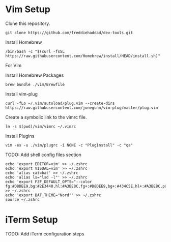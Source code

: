 # Vim Setup

Clone this repository.

```text
git clone https://github.com/freddiehaddad/dev-tools.git
```

Install Homebrew

```text
/bin/bash -c "$(curl -fsSL https://raw.githubusercontent.com/Homebrew/install/HEAD/install.sh)"
```

For Vim

Install Homebrew Packages

```text
brew bundle ./vim/Brewfile
```

Install vim-plug

```text
curl -fLo ~/.vim/autoload/plug.vim --create-dirs https://raw.githubusercontent.com/junegunn/vim-plug/master/plug.vim
```

Create a symbolic link to the vimrc file.

```text
ln -s $(pwd)/vim/vimrc ~/.vimrc
```

Install Plugins

```text
vim -es -u ./vim/plugrc -i NONE -c "PlugInstall" -c "qa"
```

TODO: Add shell config files section

```text
echo 'export EDITOR=vim' >> ~/.zshrc
echo 'export VISUAL=vim' >> ~/.zshrc
echo 'alias cat=bat' >> ~/.zshrc
echo 'alias ls="lsd -l"' >> ~/.zshrc
echo 'export FZF_DEFAULT_OPTS="--color fg:#D8DEE9,bg:#2E3440,hl:#A3BE8C,fg+:#D8DEE9,bg+:#434C5E,hl+:#A3BE8C,pointer:#BF616A,info:#4C566A,spinner:#4C566A,header:#4C566A,prompt:#81A1C1,marker:#EBCB8B"' >> ~/.zshrc
echo 'export BAT_THEME="Nord"' >> ~/.zshrc
source ~/.zshrc
```

# iTerm Setup

TODO: Add iTerm configuration steps


